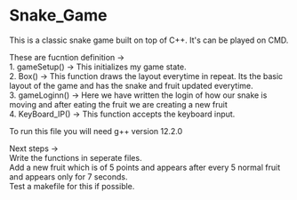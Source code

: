 # Snake_Game
This is a classic snake game built on top of C++. It's can be played on CMD.  <br />

These are fucntion definition -> <br />
    1. gameSetup() -> This initializes my game state. <br />
    2. Box() -> This function draws the layout everytime in repeat. Its the basic layout of the game and has the snake and fruit updated everytime. <br />
    3. gameLoginn() -> Here we have written the login of how our snake is moving and after eating the fruit we are creating a new fruit <br />
    4. KeyBoard_IP() -> This function accepts the keyboard input. <br />


To run this file you will need g++ version 12.2.0 <br />

Next steps ->  <br />
Write the functions in seperate files. <br />
Add a new fruit which is of 5 points and appears after every 5 normal fruit and appears only for 7 seconds. <br />
Test a makefile for this if possible. <br />
